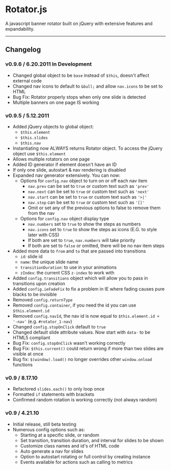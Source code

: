 ﻿# Rotator.js
A javascript banner rotator built on jQuery with extensive features and expandability.

---

## Changelog  

### v0.9.6 / 6.20.2011 In Development
- Changed global object to be `base` instead of `$this`, doesn't affect external code
- Changed nav icons to default to `&bull;` and allow `nav.icons` to be set to HTML
- Bug Fix: Rotator properly stops when only one slide is detected
- Multiple banners on one page IS working

### v0.9.5 / 5.12.2011
- Added jQuery objects to global object:
	- `$this.element`
	- `$this.slides`
	- `$this.nav`
- Instantiating now ALWAYS returns Rotator object. To access the jQuery object use `$this.element`
- Allows multiple rotators on one page
- Added ID generator if element doesn't have an ID
- If only one slide, autostart & nav rendering is disabled
- Expanded nav generator extensively. You can now:
	- Options for `config.nav` object to turn on or off each nav item
		- `nav.prev` can be set to `true` or custom text such as `'prev'`
		- `nav.next` can be set to `true` or custom text such as `'next'`
		- `nav.start` can be set to `true` or custom text such as `'>|'`
		- `nav.stop` can be set to `true` or custom text such as `'[]'`
		- Omit or set any of the previous options to false to remove them from the nav
	- Options for `config.nav` object display type
		- `nav.numbers` set to `true` to show the steps as numbers
		- `nav.icons` set to `true` to show the steps as icons (E.G. to style later with CSS)
		- If both are set to `true`, `nav.numbers` will take priority
		- If both are set to `false` or omitted, there will be no nav item steps
- Added more data to `from` and `to` that are passed into transitions
	- `id`: slide id
	- `name`: the unique slide name
	- `transitionDuration`: to use in your animations
	- `zIndex`: the current CSS `z-index` to work with
- Added `config.transitions` object which will allow you to pass in transitions upon creation
- Added `config.ieFadeFix` to fix a problem in IE where fading causes pure blacks to be invisible
- Removed `config.returnType`
- Removed `config.container`, if you need the id you can use `$this.element.id`
- Removed `config.navId`, the nav id is now equal to `$this.element.id + '-nav'` (e.g. `#rotator_1-nav`)
- Changed `config.stopOnClick` default to `true`
- Changed default slide attribute values. Now start with `data-` to be HTML5 compliant
- Bug Fix: `config.stopOnClick` wasn't working correctly
- Bug Fix: `$this.current()` could return wrong if more than two slides are visible at once
- Bug fix: `$(window).load()` no longer overrides other `window.onload` functions

### v0.9 / 8.17.10
- Refactored `slides.each()` to only loop once
- Formatted `if` statements with brackets
- Confirmed random rotation is working correctly (not always random)

### v0.9 / 4.21.10  
- Initial release, still beta testing
- Numerous config options such as:
	- Starting at a specific slide, or random
	- Set transition, transition duration, and interval for slides to be shown
	- Customize class names and id's of HTML code
	- Auto generate a nav for slides
	- Option to autostart rotating or full control by creating instance
	- Events available for actions such as calling to metrics
